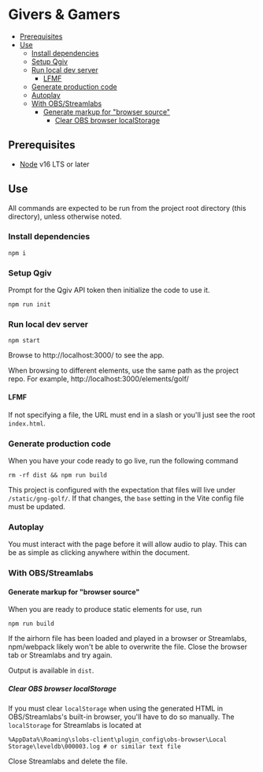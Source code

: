 # Givers & Gamers

- [Prerequisites](#prerequisites)
- [Use](#use)
  - [Install dependencies](#install-dependencies)
  - [Setup Qgiv](#setup-qgiv)
  - [Run local dev server](#run-local-dev-server)
    - [LFMF](#lfmf)
  - [Generate production code](#generate-production-code)
  - [Autoplay](#autoplay)
  - [With OBS/Streamlabs](#with-obsstreamlabs)
    - [Generate markup for "browser source"](#generate-markup-for-browser-source)
      - [Clear OBS browser localStorage](#clear-obs-browser-localstorage)

## Prerequisites
* [Node](https://nodejs.org/en/download/) v16 LTS or later

## Use
All commands are expected to be run from the project root directory
(this directory), unless otherwise noted.

### Install dependencies
```shell
npm i
```

### Setup Qgiv
Prompt for the Qgiv API token then initialize the code to use it.
```shell
npm run init
```

### Run local dev server
```shell
npm start
```
Browse to http://localhost:3000/ to see the app.

When browsing to different elements, use the same path as the project repo. For
example, http://localhost:3000/elements/golf/

#### LFMF

If not specifying a file, the URL must end in a slash or you'll just see
the root `index.html`.

### Generate production code
When you have your code ready to go live, run the following command
```shell
rm -rf dist && npm run build
```

This project is configured with the expectation that files will live under
`/static/gng-golf/`. If that changes, the `base` setting in the Vite config
file must be updated.

### Autoplay
You must interact with the page before it will allow audio to play. This
can be as simple as clicking anywhere within the document.

### With OBS/Streamlabs

#### Generate markup for "browser source"
When you are ready to produce static elements for use, run
```shell
npm run build
```

If the airhorn file has been loaded and played in a browser or Streamlabs,
npm/webpack likely won't be able to overwrite the file. Close the browser tab
or Streamlabs and try again.

Output is available in `dist`.

##### Clear OBS browser localStorage
If you must clear `localStorage` when using the generated HTML in
OBS/Streamlabs's built-in browser, you'll have to do so manually. The
`localStorage` for Streamlabs is located at
```
%AppData%\Roaming\slobs-client\plugin_config\obs-browser\Local Storage\leveldb\000003.log # or similar text file
```
Close Streamlabs and delete the file.
